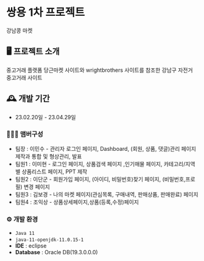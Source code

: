 # 쌍용 1차 프로젝트
강남콩 마켓

## 🖥️ 프로젝트 소개
중고거래 플랫폼 당근마켓 사이트와 wrightbrothers 사이트를 참조한 강남구 자전거 중고거래 사이트
<br>

## 🕰️ 개발 기간
* 23.02.20일 - 23.04.29일

### 🧑‍🤝‍🧑 맴버구성
 - 팀장  : 이민수 - 관리자 로그인 페이지, Dashboard, (회원, 상품, 댓글)관리 페이지 제작과 통합 및 형상관리, 발표
 - 팀원1 : 이미현 - 로그인 페이지, 상품검색 페이지 ,인기매물 페이지, 카테고리/지역 별 상품리스트 페이지, PPT 제작
 - 팀원2 : 이단군 - 회원가입 페이지, (아이디, 비밀번호)찾기 페이지, (비밀번호,프로필) 변경 페이지
 - 팀원3 : 김보경 - 나의 마켓 페이지(관심목록, 구매내역, 판매상품, 판매완료) 페이지
 - 팀원4 : 조익상 - 상품상세페이지,상품(등록,수정)페이지

### ⚙️ 개발 환경
- `Java 11`
- `java-11-openjdk-11.0.15-1`
- **IDE** : eclipse
- **Database** : Oracle DB(19.3.0.0.0)
